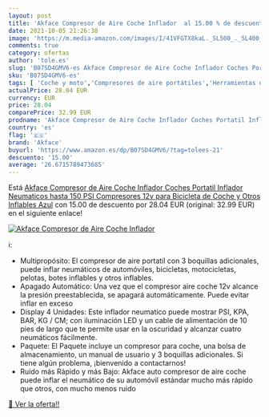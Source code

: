 ```yaml
---
layout: post
title: 'Akface Compresor de Aire Coche Inflador  al 15.00 % de descuento'
date: 2021-10-05 21:26:38
image: 'https://m.media-amazon.com/images/I/41VFGTX8kaL._SL500_._SL400_.jpg'
comments: true
category: ofertas
author: 'tole.es'
slug: 'B07SD4GMV6-es Akface Compresor de Aire Coche Inflador Coches Portatil...'
sku: 'B07SD4GMV6-es'
tags: [ 'Coche y moto','Compresores de aire portátiles','Herramientas de neumáticos y ruedas','Herramientas para coche','akface','bicicleta', ]
actualPrice: 28.04 EUR
currency: EUR
price: 28.04
comparePrice: 32.99 EUR
prodname: 'Akface Compresor de Aire Coche Inflador Coches Portatil Inflador Neumaticos hasta 150 PSI Compresores 12v para Bicicleta de Coche y Otros Inflables Azul'
country: 'es'
flag: '🇪🇸'
brand: 'Akface'
buyurl: 'https://www.amazon.es/dp/B07SD4GMV6/?tag=tolees-21'
descuento: '15.00'
average: '26.6715789473685'
---
```


Está [Akface Compresor de Aire Coche Inflador Coches Portatil Inflador Neumaticos hasta 150 PSI Compresores 12v para Bicicleta de Coche y Otros Inflables Azul](https://www.amazon.es/dp/B07SD4GMV6/?tag=tolees-21) con 15.00 de descuento por 28.04 EUR (original: 32.99 EUR) en el siguiente enlace!

[![Akface Compresor de Aire Coche Inflador ](https://m.media-amazon.com/images/I/41VFGTX8kaL._SL500_._SL400_.jpg)](https://www.amazon.es/dp/B07SD4GMV6/?tag=tolees-21)

ℹ️:

- Multipropósito: El compresor de aire portatil con 3 boquillas adicionales, puede inflar neumáticos de automóviles, bicicletas, motocicletas, pelotas, botes inflables y otros inflables.
- Apagado Automático: Una vez que el compresor aire coche 12v alcance la presión preestablecida, se apagará automáticamente. Puede evitar inflar en exceso
- Display 4 Unidades: Este inflador neumatico puede mostrar PSI, KPA, BAR, KG / CM; con iluminación LED y un cable de alimentación de 10 pies de largo que te permite usar en la oscuridad y alcanzar cuatro neumáticos fácilmente.
- Paquete: El Paquete incluye un compresor para coche, una bolsa de almacenamiento, un manual de usuario y 3 boquillas adicionales. Si tiene algún problema, ¡bienvenido a contactarnos!
- Ruido más Rápido y más Bajo: Akface auto compresor de aire coche puede inflar el neumático de su automóvil estándar mucho más rápido que otros, con mucho menos ruido

[🛒 Ver la oferta!!](https://www.amazon.es/dp/B07SD4GMV6/?tag=tolees-21)
